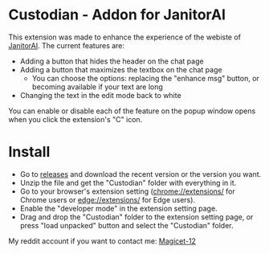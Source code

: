 # Custodian - Addon for JanitorAI
This extension was made to enhance the experience of the webiste of [JanitorAI](https://janitorai.com/). The current features are:

- Adding a button that hides the header on the chat page
- Adding a button that maximizes the textbox on the chat page
    - You can choose the options: replacing the "enhance msg" button, or becoming available if your text are long
- Changing the text in the edit mode back to white

You can enable or disable each of the feature on the popup window opens when you click the extension's "C" icon.

# Install
- Go to [releases](https://github.com/MagicET/Custodian/releases/) and download the recent version or the version you want.
- Unzip the file and get the "Custodian" folder with everything in it.
- Go to your browser's extension setting ([chrome://extensions/](chrome://extensions/) for Chrome users or [edge://extensions/](edge://extensions/) for Edge users).
- Enable the "developer mode" in the extension setting page.
- Drag and drop the "Custodian" folder to the extension setting page, or press "load unpacked" button and select the "Custodian" folder.

My reddit account if you want to contact me: [Magicet-12](https://www.reddit.com/user/Magicet-12/)
